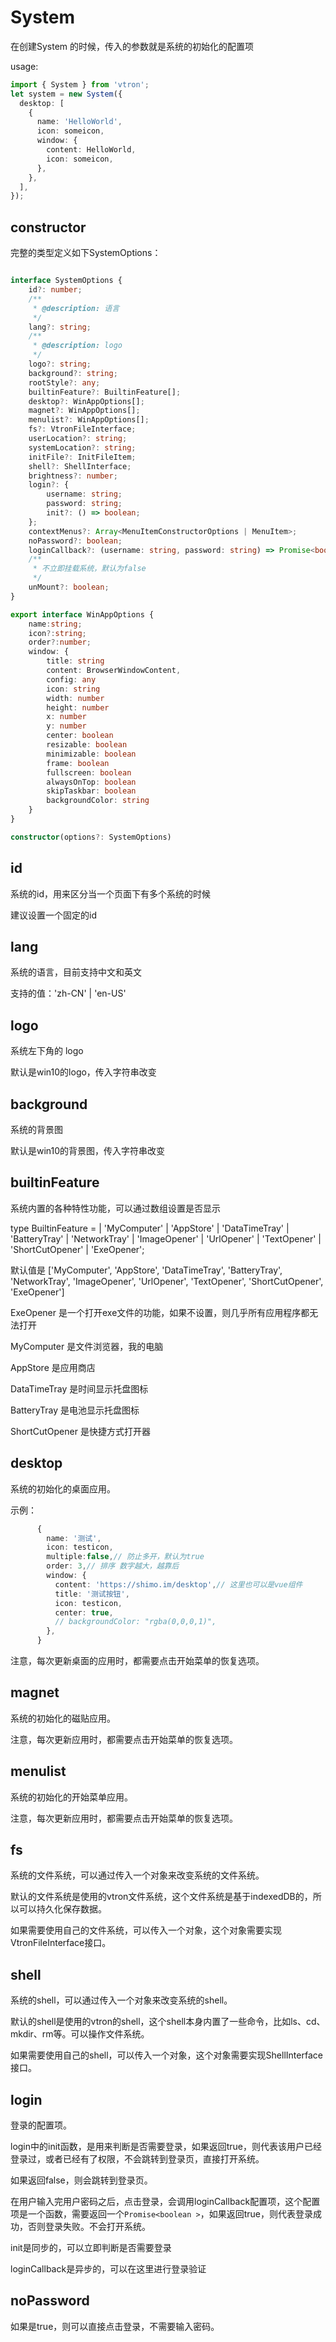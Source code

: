 # System

在创建System 的时候，传入的参数就是系统的初始化的配置项

usage:

```typescript
import { System } from 'vtron';
let system = new System({
  desktop: [
    {
      name: 'HelloWorld',
      icon: someicon,
      window: {
        content: HelloWorld,
        icon: someicon,
      },
    },
  ],
});
```

## constructor

完整的类型定义如下SystemOptions：

```typescript

interface SystemOptions {
    id?: number;
    /**
     * @description: 语言
     */
    lang?: string;
    /**
     * @description: logo
     */
    logo?: string;
    background?: string;
    rootStyle?: any;
    builtinFeature?: BuiltinFeature[];
    desktop?: WinAppOptions[];
    magnet?: WinAppOptions[];
    menulist?: WinAppOptions[];
    fs?: VtronFileInterface;
    userLocation?: string;
    systemLocation?: string;
    initFile?: InitFileItem;
    shell?: ShellInterface;
    brightness?: number;
    login?: {
        username: string;
        password: string;
        init?: () => boolean;
    };
    contextMenus?: Array<MenuItemConstructorOptions | MenuItem>;
    noPassword?: boolean;
    loginCallback?: (username: string, password: string) => Promise<boolean>;
    /**
     * 不立即挂载系统，默认为false
     */
    unMount?: boolean;
}

export interface WinAppOptions {
    name:string;
    icon?:string;
    order?:number;
    window: {
        title: string
        content: BrowserWindowContent,
        config: any
        icon: string
        width: number
        height: number
        x: number
        y: number
        center: boolean
        resizable: boolean
        minimizable: boolean
        frame: boolean
        fullscreen: boolean
        alwaysOnTop: boolean
        skipTaskbar: boolean
        backgroundColor: string
    }
}

constructor(options?: SystemOptions)
```
## id

系统的id，用来区分当一个页面下有多个系统的时候

建议设置一个固定的id

## lang

系统的语言，目前支持中文和英文

支持的值：'zh-CN' | 'en-US'

## logo

系统左下角的 logo

默认是win10的logo，传入字符串改变

## background

系统的背景图

默认是win10的背景图，传入字符串改变

## builtinFeature

系统内置的各种特性功能，可以通过数组设置是否显示

type BuiltinFeature =
  | 'MyComputer'
  | 'AppStore'
  | 'DataTimeTray'
  | 'BatteryTray'
  | 'NetworkTray'
  | 'ImageOpener'
  | 'UrlOpener'
  | 'TextOpener'
  | 'ShortCutOpener'
  | 'ExeOpener';


默认值是 ['MyComputer', 'AppStore', 'DataTimeTray', 'BatteryTray', 'NetworkTray', 'ImageOpener', 'UrlOpener', 'TextOpener', 'ShortCutOpener', 'ExeOpener']

ExeOpener 是一个打开exe文件的功能，如果不设置，则几乎所有应用程序都无法打开

MyComputer 是文件浏览器，我的电脑

AppStore 是应用商店

DataTimeTray 是时间显示托盘图标

BatteryTray 是电池显示托盘图标

ShortCutOpener 是快捷方式打开器

## desktop

系统的初始化的桌面应用。

示例：

```typescript
      {
        name: '测试',
        icon: testicon,
        multiple:false,// 防止多开，默认为true
        order: 3,// 排序 数字越大，越靠后
        window: {
          content: 'https://shimo.im/desktop',// 这里也可以是vue组件
          title: '测试按钮',
          icon: testicon,
          center: true,
          // backgroundColor: "rgba(0,0,0,1)",
        },
      }
```

注意，每次更新桌面的应用时，都需要点击开始菜单的恢复选项。

## magnet

系统的初始化的磁贴应用。

注意，每次更新应用时，都需要点击开始菜单的恢复选项。

## menulist

系统的初始化的开始菜单应用。

注意，每次更新应用时，都需要点击开始菜单的恢复选项。

## fs

系统的文件系统，可以通过传入一个对象来改变系统的文件系统。

默认的文件系统是使用的vtron文件系统，这个文件系统是基于indexedDB的，所以可以持久化保存数据。

如果需要使用自己的文件系统，可以传入一个对象，这个对象需要实现VtronFileInterface接口。

## shell

系统的shell，可以通过传入一个对象来改变系统的shell。

默认的shell是使用的vtron的shell，这个shell本身内置了一些命令，比如ls、cd、mkdir、rm等。可以操作文件系统。

如果需要使用自己的shell，可以传入一个对象，这个对象需要实现ShellInterface接口。

## login

登录的配置项。

login中的init函数，是用来判断是否需要登录，如果返回true，则代表该用户已经登录过，或者已经有了权限，不会跳转到登录页，直接打开系统。

如果返回false，则会跳转到登录页。

在用户输入完用户密码之后，点击登录，会调用loginCallback配置项，这个配置项是一个函数，需要返回一个`Promise<boolean >`，如果返回true，则代表登录成功，否则登录失败。不会打开系统。

init是同步的，可以立即判断是否需要登录

loginCallback是异步的，可以在这里进行登录验证

## noPassword

如果是true，则可以直接点击登录，不需要输入密码。
